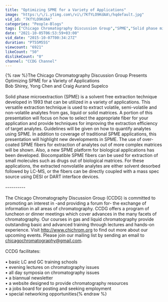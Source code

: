 ```yaml
---
title: "Optimizing SPME for a Variety of Applications"
image: "https:\/\/i.ytimg.com\/vi\/7KfYLO9KdAA\/hqdefault.jpg"
vid_id: "7KfYLO9KdAA"
categories: "People-Blogs"
tags: ["Chicago Chromatography Discussion Group","SPME","Solid phase microextraction"]
date: "2021-10-05T06:53:59+03:00"
vid_date: "2015-10-07T00:34:27Z"
duration: "PT55M55S"
viewcount: "6921"
likeCount: "50"
dislikeCount: "0"
channel: "CCDG Channel"
---
```

{% raw %}The Chicago Chromatography Discussion Group Presents<br />Optimizing SPME for a Variety of Applications<br />Bob Shirey, Yong Chen and Craig Aurand Supelco<br /><br />Solid phase microextraction (SPME) is a solvent free extraction technique developed in 1993 that can be utilized in a variety of applications. This versatile extraction technique is used to extract volatile, semi-volatile and non-volatile analytes from gas, liquid or solid matrices. A portion of this presentation will focus on how to select the appropriate fiber for your application and provide techniques for improving the extraction efficiency of target analytes. Guidelines will be given on how to quantify analytes using SPME. In addition to coverage of traditional SPME applications, this presentation will highlight new developments in SPME. The use of over-coated SPME fibers for extraction of analytes out of more complex matrices will be shown. Also, a new SPME platform for biological applications has been developed. Biocompatible SPME fibers can be used  for extraction of small molecules such as drugs out of biological matrices. For these applications, the extracted nonvolatile analytes are either solvent desorbed followed by LC-MS, or the fibers can be directly coupled with a mass spec source using DESI or DART interface devices.<br /><br />----------<br /><br />The Chicago Chromatography Discussion Group (CCDG) is committed to promoting an interest in -and providing a forum for- the exchange of information in all areas of chromatography.  CCDG offers a program of luncheon or dinner meetings which cover advances in the many facets of chromatography. Our courses in gas and liquid chromatography provide outstanding basic and advanced training through lectures and hands-on experience.  Visit <a rel="nofollow" target="blank" href="http://www.chichrom.org">http://www.chichrom.org</a> to find out more about our upcoming events.  Please join our mailing list by sending an email to chicagochromatography@gmail.com.  <br /><br />CCDG facilitates:<br /><br />• basic LC and GC training schools<br />• evening lectures on chromatography issues<br />• all day symposia on chromatography issues<br />• a biannual newsletter<br />• a website designed to provide chromatography resources <br />• a jobs board for posting and seeking employment<br />• special networking opportunities{% endraw %}
